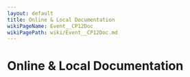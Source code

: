 ```yaml
---
layout: default
title: Online & Local Documentation
wikiPageName: Event__CP12Doc
wikiPagePath: wiki/Event__CP12Doc.md
---
```


# Online & Local Documentation
